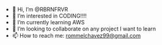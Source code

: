 - 👋 Hi, I’m @RBRNFRVR
- 👀 I’m interested in CODING!!!!
- 🌱 I’m currently learning AWS
- 💞️ I’m looking to collaborate on any project I want to learn
- 📫 How to reach me: rommelchavez99@gmail.com
